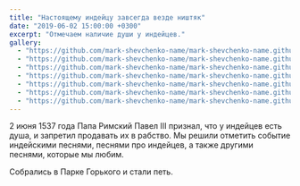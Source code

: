 ```yaml
---
title: "Настоящему индейцу завсегда везде ништяк"
date: "2019-06-02 15:00:00 +0300"
excerpt: "Отмечаем наличие души у индейцев."
gallery:
  - "https://github.com/mark-shevchenko-name/mark-shevchenko-name.github.io/assets/10639110/76778af3-52cb-42ce-bb05-92812c4c7044"
  - "https://github.com/mark-shevchenko-name/mark-shevchenko-name.github.io/assets/10639110/61b82c75-c4e8-45c2-9b22-7abf0055fe10"
  - "https://github.com/mark-shevchenko-name/mark-shevchenko-name.github.io/assets/10639110/bff53529-1554-433a-89cd-2e969106db24"
  - "https://github.com/mark-shevchenko-name/mark-shevchenko-name.github.io/assets/10639110/aa3d3ab1-bb9a-4346-b082-63895d00b009"
  - "https://github.com/mark-shevchenko-name/mark-shevchenko-name.github.io/assets/10639110/ff358137-54e0-4491-9cb2-576a992ae8ac"
  - "https://github.com/mark-shevchenko-name/mark-shevchenko-name.github.io/assets/10639110/6dc42f67-29a0-462a-b949-d5eb7089d299"
  - "https://github.com/mark-shevchenko-name/mark-shevchenko-name.github.io/assets/10639110/bf32930d-63dd-41ac-bf11-600f2594d3d1"
---
```


2 июня 1537 года Папа Римский Павел III признал, что у индейцев есть душа, и запретил продавать их в рабство. Мы решили отметить событие индейскими песнями, песнями про индейцев, а также другими песнями, которые мы любим.

Собрались в Парке Горького и стали петь.
